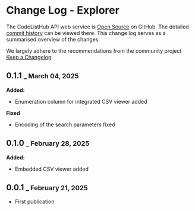 # Change Log - Explorer

The CodeListHub API web service is [Open Source](https://github.com/openpotato/codelisthub.explorer) on GitHub. The detailed [commit history](https://github.com/openpotato/codelisthub.explorer/commits/develop/) can be viewed there. This change log serves as a summarised overview of the changes.

We largely adhere to the recommendations from the community project [Keep a Changelog](https://keepachangelog.com).

## 0.1.1 <small>_ March 04, 2025</small>

**Added:**

+ Enumeration column for integrated CSV viewer added

**Fixed**

+ Encoding of the search parameters fixed

## 0.1.0 <small>_ February 28, 2025</small>

**Added:**

+ Embedded CSV viewer added

## 0.0.1 <small>_ February 21, 2025</small>

+ First publication
